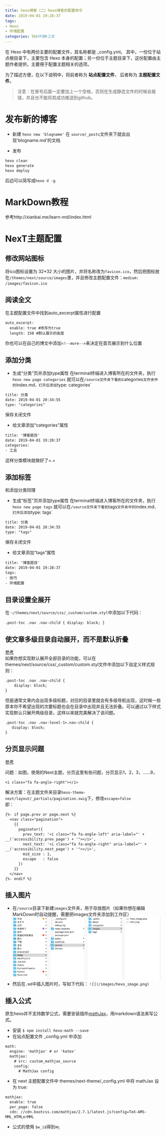 ```yaml
---
title: hexo博客（二）hexo博客的配置命令
date: 2019-04-01 19:28:37
tags:
- Hexo
- 环境配置
categories: 坑#环境#工具
---
```


在 Hexo 中有两份主要的配置文件，其名称都是 _config.yml。 其中，一份位于站点根目录下，主要包含 Hexo 本身的配置；另一份位于主题目录下，这份配置由主题作者提供，主要用于配置主题相关的选项。

为了描述方便，在以下说明中，将前者称为 **站点配置文件**， 后者称为 **主题配置文件**。
> 注意：在冒号后面一定要加上一个空格，否则在生成静态文件的时候会报错，并且也不能将其成功推送到github。

# 发布新的博客
+ 新建
`hexo new 'blogname'`
在 `source/_posts`文件夹下就会出现'blogname.md'的文档

+ 发布
```
hexo clean
hexo generate
hexo deploy
```
后边可以简写成`hexo d -g`

# MarkDown教程
参考http://xianbai.me/learn-md/index.html

# NexT主题配置
## 修改网站图标
将ico图标设置为 32*32 大小的图片，并将名称改为`favicon.ico`，然后把图标放在`/themes/next/source/images`里，并且修改主题配置文件：`medium: /images/favicon.ico`

## 阅读全文
在主题配置文件中找到auto_excerpt属性进行配置
```
auto_excerpt:
  enable: true #改写为true
  length: 150 #默认展示的高度
```
你也可以在自己的博文中添加`<!--more-->`来决定在首页展示到什么位置

## 添加分类
+ 生成“分类”页并添加type属性
在terminal终端进入博客所在的文件夹，执行
`hexo new page categories`
就可以在`/source文件夹下看到`categories`文件夹中的`index.md`，打开后添加`type: categories`
```
title: 分类
date: 2019-04-01 20:34:55
type: "categories"
```
保存关闭文件

+ 给文章添加“categories”属性
```
title: '博客题目'
date: 2019-04-01 19:28:37
categories:
- 工具
```
这样分类模块就做好了+.+
## 添加标签
和添加分类同理
+ 生成“标签”页并添加type属性
在terminal终端进入博客所在的文件夹，执行
`hexo new page tags`
就可以在`/source文件夹下看到`tags`文件夹中的`index.md`，打开后添加`type: tags`
```
title: 分类
date: 2019-04-01 20:34:55
type: "tags"
```
保存关闭文件

+ 给文章添加“tags”属性
```
title: '博客题目'
date: 2019-04-01 19:28:37
tags:
- 技巧
- 环境配置
```

## 目录设置全展开
在 `~/themes/next/source/css/_custom/custom.styl`中添加以下代码：

`.post-toc .nav .nav-child { display: block; }`

## 使文章多级目录自动展开，而不是默认折叠
[参考](https://github.com/iissnan/hexo-theme-next/issues/710)  
如果你想实现默认展开全部目录的功能，可以在themes/next/source/css/_custom/custom.styl文件中添加以下自定义样式规则：
```
.post-toc .nav .nav-child { 
    display: block; 
}
```
但是通常文章内会出现多级标题，对应的目录里就会有多级导航出现，这时候一些原本你不希望出现的次要标题也会在目录中出现并且无法折叠。可以通过以下样式实现默认只展开两级目录，这样以来就完美解决了该问题。
```
.post-toc .nav .nav-level-1>.nav-child { 
   display: block; 
}
```
## 分页显示问题
[参考](https://github.com/hexojs/hexo/issues/3794)

问题：如图，使用的Next主题，分页这里有些问题，分页显示1，2，3，……9，
```
<i class="fa fa-angle-right"></i>
```
解决方案：在主题文件夹目录`hexo-theme-next/layout/_partials/pagination.swig`下，修改`escape=false`   
即：
```
{%- if page.prev or page.next %}
  <nav class="pagination">
    {{
      paginator({
        prev_text: '<i class="fa fa-angle-left" aria-label="' + __('accessibility.prev_page') + '"></i>',
        next_text: '<i class="fa fa-angle-right" aria-label="' + __('accessibility.next_page') + '"></i>',
        mid_size : 1,
        escape   : false
      })
    }}
  </nav>
{%- endif %}
```
## 插入图片
+ 在`/source`目录下新建`images`文件夹，用于存放图片（如果你想在编辑MarkDown时自动提醒，需要把images文件夹添加到工作区）
![](/images/hexo_image.png)
+ 然后在`.md`中插入图片时，写如下代码：
`![](/images/hexo_image.png)`

## 插入公式
原生hexo并不支持数学公式，需要安装插件[mathJax](https://www.mathjax.org/)，用markdown语法来写公式。
- 安装
`$ npm install hexo-math --save`
- 在站点配置文件 _config.yml 中添加
```
math:
  engine: 'mathjax' # or 'katex'
  mathjax:
    # src: custom_mathjax_source
    config:
      # MathJax config
```
- 在 next 主题配置文件中 themes/next-theme/_config.yml 中将 mathJax 设为 true:
```
mathjax:
  enable: true
  per_page: false
  cdn: //cdn.bootcss.com/mathjax/2.7.1/latest.js?config=TeX-AMS-MML_HTMLorMML
```
- 公式的使用
`$w_i$`得到$w_i$




















